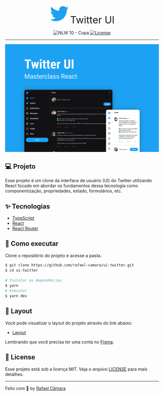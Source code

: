 <p align="center">
  <img src="https://raw.githubusercontent.com/rafael-camara/ui-twitter/main/.github/assets/logo-twitter.svg" alt="Logo Twitter" /> 
  <font size="6">Twitter UI</font>
</p>

<p align="center">
  <img src="https://img.shields.io/static/v1?label=Masterclass&message=React&color=1DA1F2&labelColor=202024" alt="NLW 10 - Copa" />
  <a href="LICENSE"><img  src="https://img.shields.io/static/v1?label=License&message=MIT&color=1DA1F2&labelColor=202024" alt="License"></a>
</p>

---

<img src="https://raw.githubusercontent.com/rafael-camara/ui-twitter/main/.github/assets/cover.png">

## 💻 Projeto

 Esse projeto é um clone da interface de usuário (UI) do Twitter utilizando React focado em abordar os fundamentos dessa tecnologia como componentização, propriedades, estado, formulários, etc.

## ✨ Tecnologias

- [TypeScript](https://www.typescriptlang.org/)
- [React](https://reactjs.org/)
- [React Router](https://reactrouter.com/en/main)

## 🚀 Como executar

Clone o repositório do projeto e acesse a pasta.

```bash
$ git clone https://github.com/rafael-camara/ui-twitter.git
$ cd ui-twitter

# Instalar as dependências 
$ yarn
# Executar
$ yarn dev
```

## 🔖 Layout

Você pode visualizar o layout do projeto através do link abaixo:

- [Layout](https://www.figma.com/community/file/1202694130789327431)

Lembrando que você precisa ter uma conta no [Figma](http://figma.com/).

## 📝 License

Esse projeto está sob a licença MIT. Veja o arquivo [LICENSE](LICENSE.md) para mais detalhes.

---

Feito com 🩵 by [Rafael Câmara](https://github.com/rafael-camara)